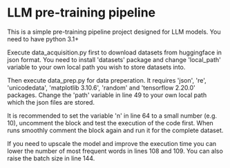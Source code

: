 # LLM pre-training pipeline

This is a simple pre-training pipeline project designed for LLM models. You need to have python 3.1+

Execute data_acquisition.py first to download datasets from huggingface in json format. You need to install 'datasets' package and change 'local_path' variable to your own local path you wish to store datasets into.

Then execute data_prep.py for data preperation. It requires 'json', 're', 'unicodedata',  'matplotlib 3.10.6', 'random' and 'tensorflow 2.20.0' packages. Change the 'path' variable in line 49 to your own local path which the json files are stored.

It is recommended to set the variable 'n' in line 64 to a small number (e.g. 10), uncomment the block and test the execution of the code first. When runs smoothly comment the block again and run it for the complete dataset.

If you need to upscale the model and improve the execution time you can lower the number of most frequent words in lines 108 and 109. You can also raise the batch size in line 144.
